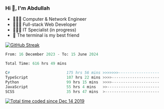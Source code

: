 <h3>Hi 👋, I'm Abdullah</h3>

- 👷🏼‍♂️ Computer & Network Engineer
- 👨🏻‍💻 Full-stack Web Developer
- 👨🏻‍💻 IT Specialist (in progress)
- 🖤 The terminal is my best friend

[![GitHub Streak](https://streak-stats.demolab.com?user=al3bad&theme=transparent&date_format=j%20M%5B%20Y%5D)](https://git.io/streak-stats)

<!--START_SECTION:waka-->

```python
From: 16 December 2023 - To: 15 June 2024

Total Time: 616 hrs 49 mins

C#                         175 hrs 56 mins >>>>>>>------------------   28.28 %
TypeScript                 107 hrs 22 mins >>>>---------------------   17.26 %
Python                     99 hrs 15 mins  >>>>---------------------   15.95 %
JavaScript                 55 hrs 4 mins   >>-----------------------   08.85 %
SCSS                       35 hrs 47 mins  >------------------------   05.75 %
```

<!--END_SECTION:waka-->

<p>
  <a href="https://wakatime.com/@ce2a2aac-0d6b-4d65-b864-8a4bcaf12967"><img src="https://wakatime.com/badge/user/ce2a2aac-0d6b-4d65-b864-8a4bcaf12967.svg" alt="Total time coded since Dec 14 2019" /></a>
</p>
